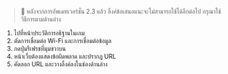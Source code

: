 > 📢 หลังจากการอัพเดทเวอร์ชั่น 2.3 แล้ว ลิ้งค์ข้อเสนอแนะจะไม่สามารถใช้ได้อีกต่อไป กรุณาใช้วิธีการตามด้านล่าง

1) ไปที่หน้าประวัติการอธิฐานในเกม
2) ตัดการเชื่อมต่อ Wi-Fi และการเชื่อมต่อข้อมูล
3) กดปุ่มรีเฟรชที่มุมขวาบน
4) หน้าเว็บต้องแสดงข้อผิดพลาด และปรากฎ URL 
5) คัดลอก URL และวางลิ้งค์ลงในช่องด้านล่าง